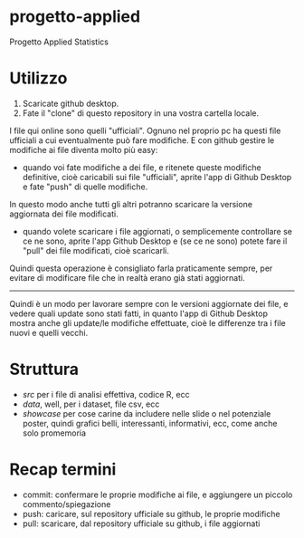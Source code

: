 # progetto-applied
Progetto Applied Statistics

# Utilizzo
1. Scaricate github desktop.
2. Fate il "clone" di questo repository in una vostra cartella locale.

I file qui online sono quelli "ufficiali". Ognuno nel proprio pc ha questi file ufficiali a cui eventualmente può fare modifiche. E con github  gestire le modifiche ai file diventa molto più easy:

- quando voi fate modifiche a dei file, e ritenete queste modifiche definitive, cioè caricabili sui file "ufficiali", aprite l'app di Github Desktop e fate "push" di quelle modifiche. 

In questo modo anche tutti gli altri potranno scaricare la versione aggiornata dei file modificati.

- quando volete scaricare i file aggiornati, o semplicemente controllare se ce ne sono, aprite l'app Github Desktop e (se ce ne sono) potete fare il "pull" dei file modificati, cioè scaricarli.

Quindi questa operazione è consigliato farla praticamente sempre, per evitare di modificare file che in realtà erano già stati aggiornati.

---

Quindi è un modo per lavorare sempre con le versioni aggiornate dei file, e vedere quali update sono stati fatti, in quanto l'app di Github Desktop mostra anche gli update/le modifiche effettuate, cioè le differenze tra i file nuovi e quelli vecchi.

# Struttura
- *src* per i file di analisi effettiva, codice R, ecc
- *data*, well, per i dataset, file csv, ecc
- *showcase* per cose carine da includere nelle slide o nel potenziale poster, quindi grafici belli, interessanti, informativi, ecc, come anche solo promemoria

# Recap termini
- commit: confermare le proprie modifiche ai file, e aggiungere un piccolo commento/spiegazione
- push: caricare, sul repository ufficiale su github, le proprie modifiche
- pull: scaricare, dal repository ufficiale su github, i file aggiornati
